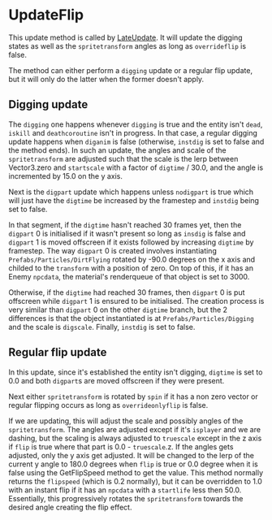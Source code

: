 # UpdateFlip
This update method is called by [LateUpdate](Unity%20events/LateUpdate.md). It will update the digging states as well as the `spritetransform` angles as long as `overrideflip` is false.

The method can either perform a `digging` update or a regular flip update, but it will only do the latter when the former doesn't apply.

## Digging update
The `digging` one happens whenever `digging` is true and the entity isn't `dead`, `iskill` and `deathcoroutine` isn't in progress. In that case, a regular digging update happens when `diganim` is false (otherwise, `instdig` is set to false and the method ends). In such an update, the angles and scale of the `spritetransform` are adjusted such that the scale is the lerp between Vector3.zero and `startscale` with a factor of `digtime` / 30.0, and the angle is incremented by 15.0 on the y axis. 

Next is the `digpart` update which happens unless `nodigpart` is true which will just have the `digtime` be increased by the framestep and `instdig` being set to false. 

In that segment, if the `digtime` hasn't reached 30 frames yet, then the `digpart` 0 is initialised if it wasn't present so long as `insdig` is false and `digpart` 1 is moved offscreen if it exists followed by increasing `digtime` by framestep. The way `digpart` 0 is created involves instantiating `Prefabs/Particles/DirtFlying` rotated by -90.0 degrees on the x axis and childed to the `transform` with a position of zero. On top of this, if it has an Enemy `npcdata`, the material's renderqueue of that object is set to 3000.

Otherwise, if the `digtime` had reached 30 frames, then `digpart` 0 is put offscreen while `digpart` 1 is ensured to be initialised. The creation process is very similar than `digpart` 0 on the other `digtime` branch, but the 2 differences is that the object instantiated is at `Prefabs/Particles/Digging` and the scale is `digscale`. Finally, `instdig` is set to false.

## Regular flip update
In this update, since it's established the entity isn't digging, `digtime` is set to 0.0 and both `digpart`s are moved offscreen if they were present.

Next either `spritetransform` is rotated by `spin` if it has a non zero vector or regular flipping occurs as long as `overrideonlyflip` is false.

If we are updating, this will adjust the scale and possibly angles of the `spritetransform`. The angles are adjusted except if it's `isplayer` and we are dashing, but the scaling is always adjusted to `truescale` except in the z axis if `flip` is true where that part is 0.0 - `truescale`.z. If the angles gets adjusted, only the y axis get adjusted. It will be changed to the lerp of the current y angle to 180.0 degrees when `flip` is true or 0.0 degree when it is false using the GetFlipSpeed method to get the value. This method normally returns the `flipspeed` (which is 0.2 normally), but it can be overridden to 1.0 with an instant flip if it has an `npcdata` with a `startlife` less then 50.0. Essentially, this progressively rotates the `spritetransform` towards the desired angle creating the flip effect.
